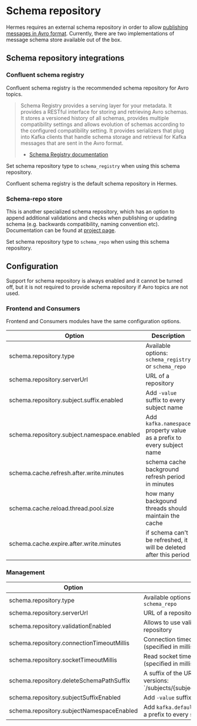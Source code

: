 # Schema repository

Hermes requires an external schema repository in order to allow [publishing messages in Avro format](/user/publishing-avro).
Currently, there are two implementations of message schema store available out of the box.

## Schema repository integrations

### Confluent schema registry

Confluent schema registry is the recommended schema repository for Avro topics.

> Schema Registry provides a serving layer for your metadata. It provides a RESTful interface for storing and retrieving Avro schemas.
> It stores a versioned history of all schemas, provides multiple compatibility settings and allows evolution
> of schemas according to the configured compatibility setting. It provides serializers that plug into Kafka clients
> that handle schema storage and retrieval for Kafka messages that are sent in the Avro format.
> - [Schema Registry documentation](https://github.com/confluentinc/schema-registry)

Set schema repository type to `schema_registry` when using this schema repository.

Confluent schema registry is the default schema repository in Hermes.

### Schema-repo store

This is another specialized schema repository, which has an option to append additional validations and checks when publishing
or updating schema (e.g. backwards compatibility, naming convention etc). Documentation can be found at
[project page](http://schemarepo.org).

Set schema repository type to `schema_repo` when using this schema repository.

## Configuration

Support for schema repository is always enabled and it cannot be turned off, but it is not required
to provide schema repository if Avro topics are not used.

### Frontend and Consumers

Frontend and Consumers modules have the same configuration options.

Option                                   | Description                                                        | Default value
---------------------------------------- | ------------------------------------------------------------------ | -------------
schema.repository.type                   | Available options: `schema_registry` or `schema_repo`              | `schema_registry`
schema.repository.serverUrl              | URL of a repository                                                | `http://localhost:8888/`
schema.repository.subject.suffix.enabled | Add `-value` suffix to every subject name                          | `false`
schema.repository.subject.namespace.enabled | Add `kafka.namespace` property value as a prefix to every subject name | `false`
schema.cache.refresh.after.write.minutes | schema cache background refresh period in minutes                  | 10
schema.cache.reload.thread.pool.size     | how many backgound threads should maintain the cache               | 2
schema.cache.expire.after.write.minutes  | if schema can't be refreshed, it will be deleted after this period | 60 * 24 (day)

### Management

Option                                   | Description                                                        | Default value
---------------------------------------- | ------------------------------------------------------------------ | -------------
schema.repository.type                   | Available options: `schema_registry` or `schema_repo`              | `schema_registry`
schema.repository.serverUrl              | URL of a repository                                                | `http://localhost:8888/`
schema.repository.validationEnabled      | Allows to use validation API in schema repository                  | `false`
schema.repository.connectionTimeoutMillis| Connection timeout used in http client (specified in milliseconds) | 1000
schema.repository.socketTimeoutMillis    | Read socket timeout used in http client (specified in milliseconds)| 3000
schema.repository.deleteSchemaPathSuffix | A suffix of the URL to delete all schema versions: `/subjects/{subject}/{deleteSchemaPathSuffix}| `versions`
schema.repository.subjectSuffixEnabled   | Add `-value` suffix to every subject name                          | `false`
schema.repository.subjectNamespaceEnabled| Add `kafka.defaultNamespace` property value as a prefix to every subject name | `false`

